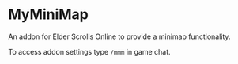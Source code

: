 # MyMiniMap
An addon for Elder Scrolls Online to provide a minimap functionality.

To access addon settings type `/mmm` in game chat.